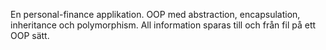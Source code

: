 En personal-finance applikation. OOP med abstraction, encapsulation, inheritance och polymorphism.
All information sparas till och från fil på ett OOP sätt.
